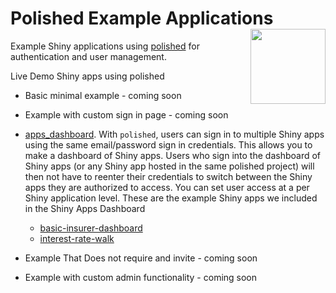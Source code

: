 # Polished Example Applications <img src="images/polished_logo_transparent.png" align="right" width="120" />

Example Shiny applications using [polished](https://github.com/Tychobra/polished) for authentication and user management.

Live Demo Shiny apps using polished

- Basic minimal example - coming soon

- Example with custom sign in page - coming soon

- [apps_dashboard](https://tychobra.shinyapps.io/apps_dashboard). With `polished`, users can sign in to multiple Shiny apps using the same email/password sign in credentials.  This allows you to make a dashboard of Shiny apps.  Users who sign into the dashboard of Shiny apps (or any Shiny app hosted in the same polished project) will then not have to reenter their credentials to switch between the Shiny apps they are authorized to access.  You can set user access at a per Shiny application level.  These are the example Shiny apps we included in the Shiny Apps Dashboard
  - [basic-insurer-dashboard](https://tychobra.shinyapps.io/basic-insurer-dashboard)
  - [interest-rate-walk](https://tychobra.shinyapps.io/interest-rate-walk)

- Example That Does not require and invite - coming soon

- Example with custom admin functionality - coming soon

